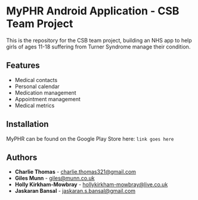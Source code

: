 # MyPHR Android Application - CSB Team Project
This is the repository for the CSB team project, building an NHS app to help girls of ages 11-18 suffering from Turner Syndrome manage their condition.

## Features
* Medical contacts
* Personal calendar
* Medication management
* Appointment management
* Medical metrics

## Installation
MyPHR can be found on the Google Play Store here: 
``` link goes here ```

## Authors
* **Charlie Thomas** - charlie.thomas321@gmail.com
* **Giles Munn** - giles@munn.co.uk
* **Holly Kirkham-Mowbray** - hollykirkham-mowbray@live.co.uk
* **Jaskaran Bansal** - jaskaran.s.bansal@gmail.com


